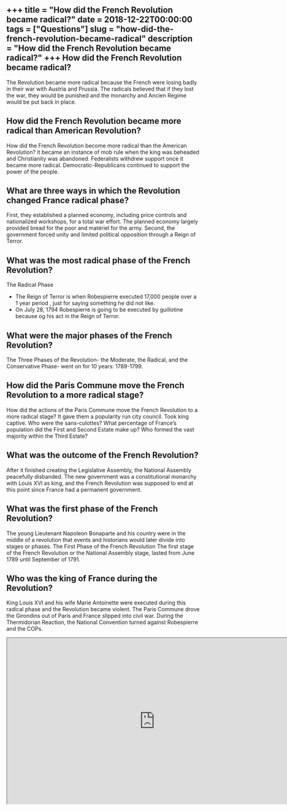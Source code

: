 +++
title = "How did the French Revolution became radical?"
date = 2018-12-22T00:00:00
tags = ["Questions"]
slug = "how-did-the-french-revolution-became-radical"
description = "How did the French Revolution became radical?"
+++
How did the French Revolution became radical?
---------------------------------------------

The Revolution became more radical because the French were losing badly in their war with Austria and Prussia. The radicals believed that if they lost the war, they would be punished and the monarchy and Ancien Regime would be put back in place.

How did the French Revolution became more radical than American Revolution?
---------------------------------------------------------------------------

How did the French Revolution become more radical than the American Revolution? it became an instance of mob rule when the king was beheaded and Christianity was abandoned. Federalists withdrew support once it became more radical. Democratic-Republicans continued to support the power of the people.

What are three ways in which the Revolution changed France radical phase?
-------------------------------------------------------------------------

First, they established a planned economy, including price controls and nationalized workshops, for a total war effort. The planned economy largely provided bread for the poor and matériel for the army. Second, the government forced unity and limited political opposition through a Reign of Terror.

What was the most radical phase of the French Revolution?
---------------------------------------------------------

The Radical Phase

- The Reign of Terror is when Robespierre executed 17,000 people over a 1 year period , just for saying something he did not like.
- On July 28, 1794 Robespierre is going to be executed by guillotine because og his act in the Reign of Terror.

What were the major phases of the French Revolution?
----------------------------------------------------

The Three Phases of the Revolution- the Moderate, the Radical, and the Conservative Phase- went on for 10 years: 1789-1799.

How did the Paris Commune move the French Revolution to a more radical stage?
-----------------------------------------------------------------------------

How did the actions of the Paris Commune move the French Revolution to a more radical stage? It gave them a popularity run city council. Took king captive. Who were the sans-culottes? What percentage of France’s population did the First and Second Estate make up? Who formed the vast majority within the Third Estate?

What was the outcome of the French Revolution?
----------------------------------------------

After it finished creating the Legislative Assembly, the National Assembly peacefully disbanded. The new government was a constitutional monarchy with Louis XVI as king, and the French Revolution was supposed to end at this point since France had a permanent government.

What was the first phase of the French Revolution?
--------------------------------------------------

The young Lieutenant Napoleon Bonaparte and his country were in the middle of a revolution that events and historians would later divide into stages or phases. The First Phase of the French Revolution The first stage of the French Revolution or the National Assembly stage, lasted from June 1789 until September of 1791.

Who was the king of France during the Revolution?
-------------------------------------------------

King Louis XVI and his wife Marie Antoinette were executed during this radical phase and the Revolution became violent. The Paris Commune drove the Girondins out of Paris and France slipped into civil war. During the Thermidorian Reaction, the National Convention turned against Robespierre and the COPs.

<iframe allow="accelerometer; autoplay; clipboard-write; encrypted-media; gyroscope; picture-in-picture" allowfullscreen="" class="__youtube_prefs__  epyt-is-override  no-lazyload" data-no-lazy="1" data-origheight="433" data-origwidth="770" data-skipgform_ajax_framebjll="" height="433" id="_ytid_87568" loading="lazy" src="https://www.youtube.com/embed/Rh6o4SOztKA?enablejsapi=1&autoplay=0&cc_load_policy=0&cc_lang_pref=&iv_load_policy=1&loop=0&modestbranding=0&rel=1&fs=1&playsinline=0&autohide=2&theme=dark&color=red&controls=1&" title="YouTube player" width="770"></iframe>